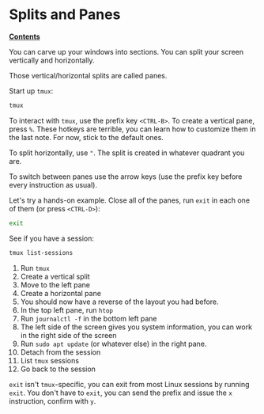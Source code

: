 # Splits and Panes

[**Contents**](01-intro.md)

You can carve up your windows into sections. You can split your screen
vertically and horizontally.

Those vertical/horizontal splits are called panes. 

Start up `tmux`:

```bash
tmux
```

To interact with `tmux`, use the prefix key `<CTRL-B>`. To create a vertical
pane, press `%`. These hotkeys are terrible, you can learn how to customize
them in the last note. For now, stick to the default ones.

To split horizontally, use `"`. The split is created in whatever quadrant you
are. 

To switch between panes use the arrow keys (use the prefix key before every
instruction as usual).

Let's try a hands-on example. Close all of the panes, run `exit` in each one of
them (or press `<CTRL-D>`):

```bash
exit
```

See if you have a session:

```bash
tmux list-sessions
```

1. Run `tmux`
1. Create a vertical split
1. Move to the left pane
1. Create a horizontal pane
1. You should now have a reverse of the layout you had before.
1. In the top left pane, run `htop`
1. Run `journalctl -f` in the bottom left pane
1. The left side of the screen gives you system information, you can work in
   the right side of the screen
1. Run `sudo apt update` (or whatever else) in the right pane.
1. Detach from the session
1. List `tmux` sessions
1. Go back to the session

`exit` isn't `tmux`-specific, you can exit from most Linux sessions by running
`exit`. You don't have to `exit`, you can send the prefix and issue the `x`
instruction, confirm with `y`.
